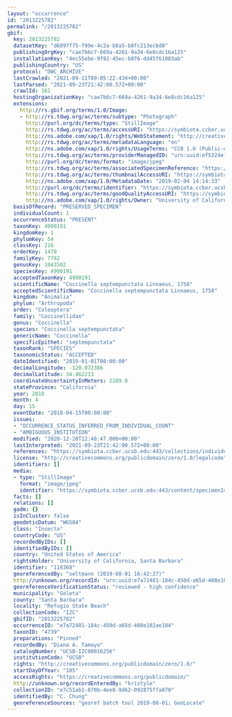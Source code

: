 ```yaml
---
layout: "occurrence"
id: "2013225782"
permalink: "/2013225782"
gbif:
  key: 2013225782
  datasetKey: "d6097f75-f99e-4c2a-b8a5-b0fc213ecbd0"
  publishingOrgKey: "cae7b6c7-669a-4261-9a34-6e8cdc16a125"
  installationKey: "4ec55ebe-9f92-45ec-b076-dd45f61003ab"
  publishingCountry: "US"
  protocol: "DWC_ARCHIVE"
  lastCrawled: "2021-09-11T09:05:22.434+00:00"
  lastParsed: "2021-09-23T21:42:00.572+00:00"
  crawlId: 161
  hostingOrganizationKey: "cae7b6c7-669a-4261-9a34-6e8cdc16a125"
  extensions:
    http://rs.gbif.org/terms/1.0/Image:
    - http://rs.tdwg.org/ac/terms/subtype: "Photograph"
      http://purl.org/dc/terms/type: "StillImage"
      http://rs.tdwg.org/ac/terms/accessURI: "https://symbiota.ccber.ucsb.edu:443/content/specimenImages/UCSB_IZC/UCSB-IZC00016/UCSB-IZC00016256_lg.jpg"
      http://ns.adobe.com/xap/1.0/rights/WebStatement: "http://creativecommons.org/publicdomain/zero/1.0/"
      http://rs.tdwg.org/ac/terms/metadataLanguage: "en"
      http://ns.adobe.com/xap/1.0/rights/UsageTerms: "CC0 1.0 (Public-domain)"
      http://rs.tdwg.org/ac/terms/providerManagedID: "urn:uuid:ef5324ef-505c-4aee-a1fa-a85c92308126"
      http://purl.org/dc/terms/format: "image/jpeg"
      http://rs.tdwg.org/ac/terms/associatedSpecimenReference: "https://symbiota.ccber.ucsb.edu:443/collections/individual/index.php?occid=118368"
      http://rs.tdwg.org/ac/terms/thumbnailAccessURI: "https://symbiota.ccber.ucsb.edu:443/content/specimenImages/UCSB_IZC/UCSB-IZC00016/UCSB-IZC00016256_tn.jpg"
      http://ns.adobe.com/xap/1.0/MetadataDate: "2019-02-04 14:14:33"
      http://purl.org/dc/terms/identifier: "https://symbiota.ccber.ucsb.edu:443/content/specimenImages/UCSB_IZC/UCSB-IZC00016/UCSB-IZC00016256_lg.jpg"
      http://rs.tdwg.org/ac/terms/goodQualityAccessURI: "https://symbiota.ccber.ucsb.edu:443/content/specimenImages/UCSB_IZC/UCSB-IZC00016/UCSB-IZC00016256.jpg"
      http://ns.adobe.com/xap/1.0/rights/Owner: "University of California, Santa Barbara"
  basisOfRecord: "PRESERVED_SPECIMEN"
  individualCount: 1
  occurrenceStatus: "PRESENT"
  taxonKey: 4990191
  kingdomKey: 1
  phylumKey: 54
  classKey: 216
  orderKey: 1470
  familyKey: 7782
  genusKey: 1043502
  speciesKey: 4990191
  acceptedTaxonKey: 4990191
  scientificName: "Coccinella septempunctata Linnaeus, 1758"
  acceptedScientificName: "Coccinella septempunctata Linnaeus, 1758"
  kingdom: "Animalia"
  phylum: "Arthropoda"
  order: "Coleoptera"
  family: "Coccinellidae"
  genus: "Coccinella"
  species: "Coccinella septempunctata"
  genericName: "Coccinella"
  specificEpithet: "septempunctata"
  taxonRank: "SPECIES"
  taxonomicStatus: "ACCEPTED"
  dateIdentified: "2019-01-01T00:00:00"
  decimalLongitude: -120.072366
  decimalLatitude: 34.462213
  coordinateUncertaintyInMeters: 2289.0
  stateProvince: "California"
  year: 2018
  month: 4
  day: 15
  eventDate: "2018-04-15T00:00:00"
  issues:
  - "OCCURRENCE_STATUS_INFERRED_FROM_INDIVIDUAL_COUNT"
  - "AMBIGUOUS_INSTITUTION"
  modified: "2020-12-28T12:48:47.000+00:00"
  lastInterpreted: "2021-09-23T21:42:00.572+00:00"
  references: "https://symbiota.ccber.ucsb.edu:443/collections/individual/index.php?occid=118368"
  license: "http://creativecommons.org/publicdomain/zero/1.0/legalcode"
  identifiers: []
  media:
  - type: "StillImage"
    format: "image/jpeg"
    identifier: "https://symbiota.ccber.ucsb.edu:443/content/specimenImages/UCSB_IZC/UCSB-IZC00016/UCSB-IZC00016256_lg.jpg"
  facts: []
  relations: []
  gadm: {}
  isInCluster: false
  geodeticDatum: "WGS84"
  class: "Insecta"
  countryCode: "US"
  recordedByIDs: []
  identifiedByIDs: []
  country: "United States of America"
  rightsHolder: "University of California, Santa Barbara"
  identifier: "118368"
  georeferencedBy: "seltmann (2019-08-01 16:42:27)"
  http://unknown.org/recordId: "urn:uuid:e7a72481-184c-450d-a65d-408e102ae184"
  georeferenceVerificationStatus: "reviewed - high confidence"
  municipality: "Goleta"
  county: "Santa Barbara"
  locality: "Refugio State Beach"
  collectionCode: "IZC"
  gbifID: "2013225782"
  occurrenceID: "e7a72481-184c-450d-a65d-408e102ae184"
  taxonID: "4739"
  preparations: "Pinned"
  recordedBy: "Diana A. Tamayo"
  catalogNumber: "UCSB-IZC00016256"
  institutionCode: "UCSB"
  rights: "http://creativecommons.org/publicdomain/zero/1.0/"
  startDayOfYear: "105"
  accessRights: "https://creativecommons.org/publicdomain/"
  http://unknown.org/recordEnteredBy: "kristyle"
  collectionID: "e7c51ab1-870b-4ee8-9d62-092875ffa870"
  identifiedBy: "C. Chung"
  georeferenceSources: "georef batch tool 2019-08-01; GeoLocate"
---
```

